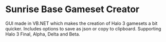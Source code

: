 # Sunrise Base Gameset Creator
GUI made in VB.NET which makes the creation of Halo 3 gamesets a bit quicker. Includes options to save as json or copy to clipboard. Supporting Halo 3 Final, Alpha, Delta and Beta.
